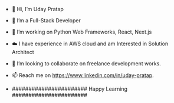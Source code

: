 - 👋 Hi, I’m Uday Pratap
- 👀 I’m a Full-Stack Developer
- 🌱 I’m working on Python Web Frameworks, React, Next.js
- ☁️ I have experience in AWS cloud and am Interested in Solution Architect
- 💞️ I’m looking to collaborate on freelance development works.
- 📫 Reach me on https://www.linkedin.com/in/uday-pratap.

- ####################### Happy Learning #######################

